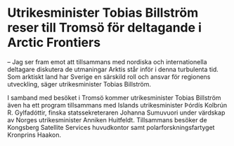 # Utrikesminister Tobias Billström reser till Tromsö för deltagande i Arctic Frontiers

– Jag ser fram emot att tillsammans med nordiska och internationella deltagare diskutera de utmaningar Arktis står inför i denna turbulenta tid. Som arktiskt land har Sverige en särskild roll och ansvar för regionens utveckling, säger utrikesminister Tobias Billström.

I samband med besöket i Tromsö kommer utrikesminister Tobias Billström även ha ett program tillsammans med Islands utrikesminister Þórdís Kolbrún R. Gylfadóttir, finska statssekreteraren Johanna Sumuvuori under värdskap av Norges utrikesminister Anniken Huitfeldt. Tillsammans besöker de Kongsberg Satellite Services huvudkontor samt polarforskningsfartyget Kronprins Haakon.
